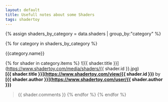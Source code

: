 ```yaml
---
layout: default
title: Usefull notes about some Shaders
tags: shadertoy
---
```


{% assign shaders_by_category = data.shaders | group_by:"category" %}

{% for category in shaders_by_category %}

{{category.name}}

{% for shader in category.items %}
![{{ shader.title }}](https://www.shadertoy.com/media/shaders/{{ shader.id }}.jpg)  
**[{{ shader.title }}](https://www.shadertoy.com/view/{{ shader.id }})** by **[{{ shader.author }}](https://www.shadertoy.com/user/{{ shader.author }})**

>{{ shader.comments }} 
{% endfor %}
{% endfor %}

